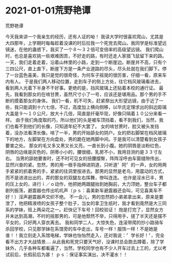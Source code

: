 # 2021-01-01荒野艳谭



荒野艳谭



今天我来讲一个我亲生的经历，还有人证的呦！
我读大学时很喜欢爬山，尤其是大四那年，上学期时每每趁着没课的时后拉我一个死党去爬山。我同学是标准望远镜迷，在他的蛊惑下，我买了一个８～３２倍可变倍率的高级望远镜。
我们爬山时，也总是喜欢挑一些艰难困苦，不好走的路，有时还走人家猎飞鼠留下来的路。
一天，我们走着走着，沿着山林里的小路，走到一个断崖边。断崖并不高，只有个三四公尺，直上直下，断崖下方是一条产业道路的尽头，尽头处就在我们脚下。停了一台蓝色喜美，我只是觉的很奇怪，为何车子摇晃的很厉害，仔细一看，原来车内有人。
于是我们两人移动位置，走到车子的侧上方处，往它档风玻璃看进去，看到两人光着下半身不干好事。更绝的是，挡风玻璃上还贴着本校的通行证。
最先，我看到那女的在啃甘蔗，虽然尺寸小了一号，应该还是堪用品。那个男的手不断的摸着那女的身体。
我们一看，机不可失，赶紧祭出大形望远镜，由于近了一些，我只能调到十六七倍，不过，高度加上横向侧移，以毕氏定理求出的斜边距璃大盖是９～１０公尺，放大十几倍，简直是纤毫毕现，好像只隔着１０公分来看一样。
由于我们角度取的巧，所以他们的头是被车顶挡着，看不到我们，当然，我们也看不到他们的长像，只知道年纪不大罢了。
女的啃甘蔗时，脸又被头发挡着，没办法看清长像。啃了一半，男的开始舔女的阴户。女的把右脚架在档风玻璃下的地方，左脚架在方向盘处，男的跪在她两脚中间。于是我可以清楚看到女孩子要害之处。
那女的毛又多又黑又长又亮，一直长到小腹。她的阴唇是淡粉红色，阴唇的边缘是灰色的，阴蒂小小的，腰很细，乳房不小，我用目测约是３３寸左右。
当男的舔她要害时，还不时可见女的扭腰摆臀，阵阵淫呼由车窗缝隙传出，显然兴奋的紧。忽然，男的用一根手指伸进阴道，只听道〞阿〞的一声，女的用两手紧紧的抓着男的手，紧紧的往洞里按进去。那男的显然是老鸟，用震动的方式，而不是进进出出的，弄的那女的双腿左右挥舞，惨叫连连。
也许是淫水已丰，男的压上女的，进行ｉ／ｏ动作，他把她两跟腿抬到她胸前，大力顶她，整台车子都剧列振荡，避震器也传出叽叽声（ｐｓ：喜美新车避震器还会叫，可见喜美车不好！）淫声避震器声交织不绝。
不一会儿，男的忽然把小弟弟拿出来，原来是要泄了，他把精液喷的女孩子整个肚子，当女的拿卫生纸时，我才看到竟然是大三同系的学妹，班上两朵花之一。赶快记下车号！回校验证！
炮是打完了，显然女方并未达到高潮，不时的摇那男的，可是他颓然不举，只得用手，搓了半天还是摆不平女的，只好两人穿衣离去。
我和同学二人，大惊失色，连滚带爬的抄小路骑车杀回学校，只见那学妹在系馆旁的车中走出，车号一样！服饰一样！不是她是谁！！我立刻走入系馆电梯，学妹也怡怡然走入，还对我说：〞学长好！〞，完全看不出方才大战情景….
从此我和死党只要天气好，没课时总会跑去蹲着，除了学妹外，几乎各种车都看遍了，当然，学校同学也有不少人开车过去上工的，尤以考试前后，长假前后为甚！
ｐｓ：保证事实演出，决不灌水！！


